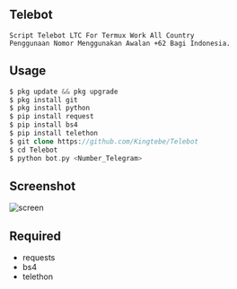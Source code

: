 ## Telebot
```
Script Telebot LTC For Termux Work All Country
Penggunaan Nomor Menggunakan Awalan +62 Bagi Indonesia.
```
## Usage
```php
$ pkg update && pkg upgrade
$ pkg install git
$ pkg install python
$ pip install request
$ pip install bs4
$ pip install telethon
$ git clone https://github.com/Kingtebe/Telebot
$ cd Telebot
$ python bot.py <Number_Telegram>
```
## Screenshot
![screen](https://github.com/Kingtebe/Telebot/blob/Kingtebe/index/one.jpg)
## Required
- requests
- bs4
- telethon
